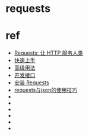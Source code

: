 # requests






# ref
* [Requests: 让 HTTP 服务人类](https://requests.readthedocs.io/zh_CN/latest/index.html)
* [快速上手](https://requests.readthedocs.io/zh_CN/latest/user/quickstart.html)
* [高级用法](https://requests.readthedocs.io/zh_CN/latest/user/advanced.html)
* [开发接口](https://requests.readthedocs.io/zh_CN/latest/api.html)
* [安装 Requests](https://requests.readthedocs.io/zh_CN/latest/user/install.html)
* [requests与json的使用技巧 ](http://xianyucoder.cn/2018/09/01/requests-and-json/)
* []()
* []()
* []()
* []()
* []()
* []()

